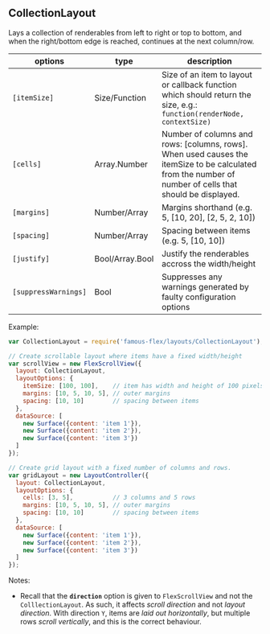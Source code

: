 <a name="module_CollectionLayout"></a>
## CollectionLayout
Lays a collection of renderables from left to right or top to bottom, and when the right/bottom edge is reached,
continues at the next column/row.

|options|type|description|
|---|---|---|
|`[itemSize]`|Size/Function|Size of an item to layout or callback function which should return the size, e.g.: `function(renderNode, contextSize)`|
|`[cells]`|Array.Number|Number of columns and rows: [columns, rows]. When used causes the itemSize to be calculated from the number of number of cells that should be displayed.|
|`[margins]`|Number/Array|Margins shorthand (e.g. 5, [10, 20], [2, 5, 2, 10])|
|`[spacing]`|Number/Array|Spacing between items (e.g. 5, [10, 10])|
|`[justify]`|Bool/Array.Bool|Justify the renderables accross the width/height|
|`[suppressWarnings]`|Bool|Suppresses any warnings generated by faulty configuration options|

Example:

```javascript
var CollectionLayout = require('famous-flex/layouts/CollectionLayout');

// Create scrollable layout where items have a fixed width/height
var scrollView = new FlexScrollView({
  layout: CollectionLayout,
  layoutOptions: {
    itemSize: [100, 100],    // item has width and height of 100 pixels
    margins: [10, 5, 10, 5], // outer margins
    spacing: [10, 10]        // spacing between items
  },
  dataSource: [
    new Surface({content: 'item 1'}),
    new Surface({content: 'item 2'}),
    new Surface({content: 'item 3'})
  ]
});

// Create grid layout with a fixed number of columns and rows.
var gridLayout = new LayoutController({
  layout: CollectionLayout,
  layoutOptions: {
    cells: [3, 5],           // 3 columns and 5 rows
    margins: [10, 5, 10, 5], // outer margins
    spacing: [10, 10]        // spacing between items
  },
  dataSource: [
    new Surface({content: 'item 1'}),
    new Surface({content: 'item 2'}),
    new Surface({content: 'item 3'})
  ]
});
```

Notes:

* Recall that the **`direction`** option is given to `FlexScrollView` and not
the `ColllectionLayout`.  As such, it affects *scroll direction* and not
*layout direction*.  With direction `Y`, items are *laid out horizontally*,
but multiple rows *scroll vertically*, and this is the correct behaviour.

